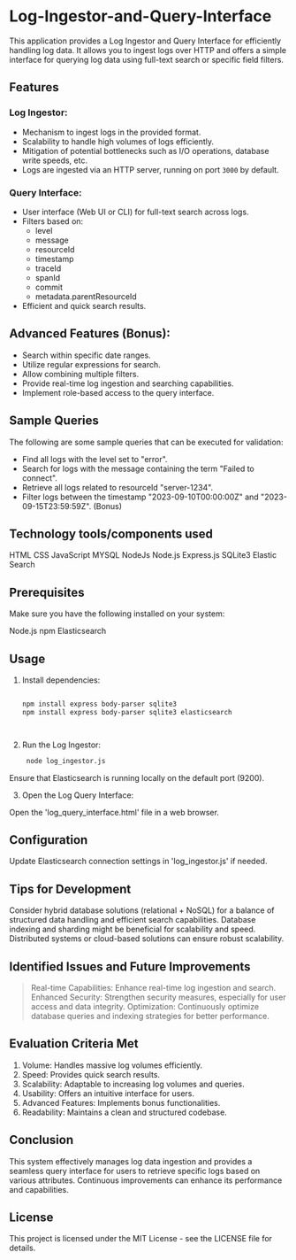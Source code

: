 # Log-Ingestor-and-Query-Interface

This application provides a Log Ingestor and Query Interface for efficiently handling log data. It allows you to ingest logs over HTTP and offers a simple interface for querying log data using full-text search or specific field filters.

## Features

### Log Ingestor:

- Mechanism to ingest logs in the provided format.
- Scalability to handle high volumes of logs efficiently.
- Mitigation of potential bottlenecks such as I/O operations, database write speeds, etc.
- Logs are ingested via an HTTP server, running on port `3000` by default.

### Query Interface:

- User interface (Web UI or CLI) for full-text search across logs.
- Filters based on:
  - level
  - message
  - resourceId
  - timestamp
  - traceId
  - spanId
  - commit
  - metadata.parentResourceId
- Efficient and quick search results.

## Advanced Features (Bonus):

- Search within specific date ranges.
- Utilize regular expressions for search.
- Allow combining multiple filters.
- Provide real-time log ingestion and searching capabilities.
- Implement role-based access to the query interface.

## Sample Queries

The following are some sample queries that can be executed for validation:

- Find all logs with the level set to "error".
- Search for logs with the message containing the term "Failed to connect".
- Retrieve all logs related to resourceId "server-1234".
- Filter logs between the timestamp "2023-09-10T00:00:00Z" and "2023-09-15T23:59:59Z". (Bonus)

## Technology tools/components used
   HTML
   CSS
   JavaScript
   MYSQL
   NodeJs
   Node.js 
   Express.js
   SQLite3
   Elastic Search


## Prerequisites
Make sure you have the following installed on your system:

   Node.js
   npm
   Elasticsearch


## Usage

1. Install dependencies:

   ```bash
   
   npm install express body-parser sqlite3
   npm install express body-parser sqlite3 elasticsearch




2. Run the Log Ingestor:
    ```bash
     node log_ingestor.js

Ensure that Elasticsearch is running locally on the default port (9200).

3. Open the Log Query Interface:

Open the 'log_query_interface.html' file in a web browser.

## Configuration
Update Elasticsearch connection settings in 'log_ingestor.js' if needed.
## Tips for Development
Consider hybrid database solutions (relational + NoSQL) for a balance of structured data handling and efficient search capabilities.
Database indexing and sharding might be beneficial for scalability and speed.
Distributed systems or cloud-based solutions can ensure robust scalability.


## Identified Issues and Future Improvements
> Real-time Capabilities: Enhance real-time log ingestion and search.
> Enhanced Security: Strengthen security measures, especially for user access and data integrity.
> Optimization: Continuously optimize database queries and indexing strategies for better performance.
## Evaluation Criteria Met
1. Volume: Handles massive log volumes efficiently.
2. Speed: Provides quick search results.
3. Scalability: Adaptable to increasing log volumes and queries.
4. Usability: Offers an intuitive interface for users.
5. Advanced Features: Implements bonus functionalities.
6. Readability: Maintains a clean and structured codebase.
## Conclusion
This system effectively manages log data ingestion and provides a seamless query interface for users to retrieve specific logs based on various attributes. Continuous improvements can enhance its performance and capabilities.

## License
This project is licensed under the MIT License - see the LICENSE file for details.

